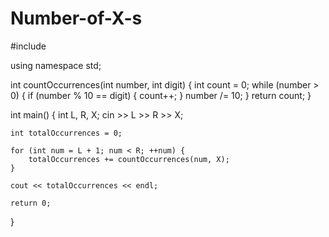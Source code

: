 # Number-of-X-s

#include <iostream>

using namespace std;

int countOccurrences(int number, int digit) {
    int count = 0;
    while (number > 0) {
        if (number % 10 == digit) {
            count++;
        }
        number /= 10;
    }
    return count;
}

int main() {
    int L, R, X;
    cin >> L >> R >> X;

    int totalOccurrences = 0;

    for (int num = L + 1; num < R; ++num) {
        totalOccurrences += countOccurrences(num, X);
    }

    cout << totalOccurrences << endl;

    return 0;
}
